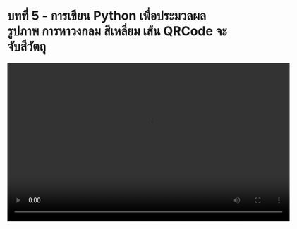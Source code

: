 # บทที่ 5 - การเขียน Python เพื่อประมวลผลรูปภาพ การหาวงกลม สีเหลี่ยม เส้น QRCode จะจับสีวัตถุ

<video width="640" height="360" controls>
  <source :src="$withBase('/lessons/ep5.mp4')" type="video/mp4">
  Your browser does not support the video tag.
</video>
